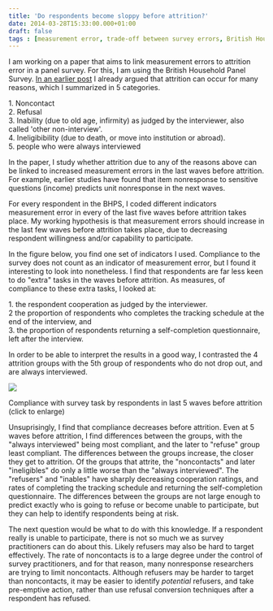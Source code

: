 ```yaml
---
title: 'Do respondents become sloppy before attrition?'
date: 2014-03-28T15:33:00.000+01:00
draft: false
tags : [measurement error, trade-off between survey errors, British Household Panel Study, compliance, attrition, responsive design, common causes of survey error, panel survey]
---
```


I am working on a paper that aims to link measurement errors to attrition error in a panel survey. For this, I am using the British Household Panel Survey. [In an earlier post](https://www.peterlugtig.com/2013/11/longitudinal-interview-outcome-data.html) I already argued that attrition can occur for many reasons, which I summarized in 5 categories.  
  
1\. Noncontact  
2\. Refusal  
3\. Inability (due to old age, infirmity) as judged by the interviewer, also called 'other non-interview'.  
4\. Ineligibibility (due to death, or move into institution or abroad).  
5\. people who were always interviewed  
  
In the paper, I study whether attrition due to any of the reasons above can be linked to increased measurement errors in the last waves before attrition. For example, earlier studies have found that item nonresponse to sensitive questions (income) predicts unit nonresponse in the next waves.  
  
For every respondent in the BHPS, I coded different indicators measurement error in every of the last five waves before attrition takes place. My working hypothesis is that measurement errors should increase in the last few waves before attrition takes place, due to decreasing respondent willingness and/or capability to participate.  
  
In the figure below, you find one set of indicators I used. Compliance to the survey does not count as an indicator of measurement error, but I found it interesting to look into nonetheless. I find that respondents are far less keen to do "extra" tasks in the waves before attrition. As measures, of compliance to these extra tasks, I looked at:  
  
1\. the respondent cooperation as judged by the interviewer.  
2 the proportion of respondents who completes the tracking schedule at the end of the interview, and  
3\. the proportion of respondents returning a self-completion questionnaire, left after the interview.  
  
In order to be able to interpret the results in a good way, I contrasted the 4 attrition groups with the 5th group of respondents who do not drop out, and are always interviewed.  
  

[![](https://2.bp.blogspot.com/-L56iVULfRtk/UzWBGVFLSaI/AAAAAAAACqA/ceaAjOfnVfM/s1600/compliance.png)](https://2.bp.blogspot.com/-L56iVULfRtk/UzWBGVFLSaI/AAAAAAAACqA/ceaAjOfnVfM/s1600/compliance.png)

Compliance with survey task by respondents in last 5 waves before attrition (click to enlarge)

Unsuprisingly, I find that compliance decreases before attrition. Even at 5 waves before attrition, I find differences between the groups, with the "always interviewed" being most compliant, and the later to "refuse" group least compliant. The differences between the groups increase, the closer they get to attrition. Of the groups that attrite, the "noncontacts" and later "ineligibles" do only a little worse than the "always interviewed". The "refusers" and "inables" have sharply decreasing cooperation ratings, and rates of completing the tracking schedule and returning the self-completion questionnaire. The differences between the groups are not large enough to predict exactly who is going to refuse or become unable to participate, but they can help to identify respondents being at risk.  
  
The next question would be what to do with this knowledge. If a respondent really is unable to participate, there is not so much we as survey practitioners can do about this. Likely refusers may also be hard to target effectively. The rate of noncontacts is to a large degree under the control of survey practitioners, and for that reason, many nonresponse researchers are trying to limit noncontacts. Although refusers may be harder to target than noncontacts, it may be easier to identify _potential_ refusers, and take pre-emptive action, rather than use refusal conversion techniques after a respondent has refused.